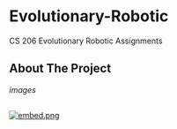 # Evolutionary-Robotic
CS 206 Evolutionary Robotic Assignments 
## About The Project
*images*

##
[![embed.png](https://img.youtube.com/vi/E9N7tms4f_Y/0.jpg)](https://www.youtube.com/watch?v=E9N7tms4f_Y)
